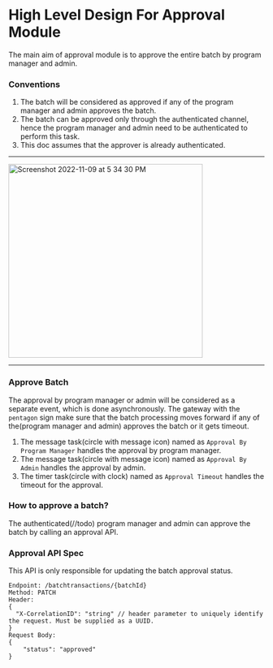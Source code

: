 # High Level Design For Approval Module

The main aim of approval module is to approve the entire batch by program manager and admin.

### Conventions
1. The batch will be considered as approved  if any of the program manager and admin approves the batch.
2. The batch can be approved only through the authenticated channel, hence the program manager and admin need to be authenticated to perform this task.
3. This doc assumes that the approver is already authenticated.

---
<img width="382" alt="Screenshot 2022-11-09 at 5 34 30 PM" src="https://user-images.githubusercontent.com/31315800/200826137-1d5f1da6-5369-41b8-8c81-6f1ef06373e4.png">

---

### Approve Batch
The approval by program manager or admin will be considered as a separate event, which is done asynchronously. The gateway with the `pentagon` sign make sure that the batch processing moves forward if any of the(program manager and admin) approves the batch or it gets timeout.
1. The message task(circle with message icon)  named as `Approval By Program Manager` handles the approval by program manager.
2. The message task(circle with message icon) named as `Approval By Admin` handles the approval by admin.
3. The timer task(circle with clock) named as `Approval Timeout` handles the timeout for the approval.

### How to approve a batch?
The authenticated(//todo) program manager and admin can approve the batch by calling an approval API.

### Approval API Spec
This API is only responsible for updating the batch approval status. 
```text
Endpoint: /batchtransactions/{batchId}
Method: PATCH
Header:
{
  "X-CorrelationID": "string" // header parameter to uniquely identify the request. Must be supplied as a UUID.
}
Request Body:
{
    "status": "approved"
}
```
